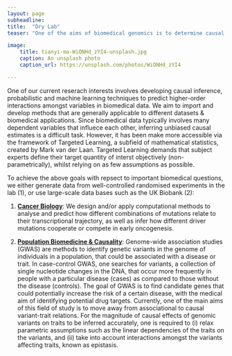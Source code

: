 ```yaml
---
layout: page
subheadline:
title:  "Dry Lab"
teaser: "One of the aims of biomedical genomics is to determine causal molecular interactions underlying biological processes. These interactions can be highly complex, involving many dependent variables constituting a given biological system of interest. Quantifying interactions, beyond extracting their magnitude, and moving towards obtaining information on their directionality (causality) requires well-designed experiments and/or large-scale individual-level biomedical data."

image:
    title: tianyi-ma-WiONHd_zYI4-unsplash.jpg
    caption: An unsplash photo
    caption_url: https://unsplash.com/photos/WiONHd_zYI4

---
```

One of our current reserach interests involves developing causal inference, probabilistic and machine learning techniques to predict higher-order interactions amongst variables in biomedical data. We aim to import and develop methods that are generally applicable to different datasets & biomedical applications. Since biomedical data typically involves many dependent variables that influece each other, inferring unbiased causal estimates is a difficult task. However, it has been make more accessible via the framework of Targeted Learning, a subfield of mathematical statistics, created by Mark van der Laan. Targeted Learning demands that subject experts define their target quantity of interst objectively (non-parametrically), whilst relying on as few assumptions as possible. 

To achieve the above goals with repsect to important biomedical questions, we either generate data from well-controlled randomised experiments in the lab (1), or use large-scale data bases such as the UK Biobank (2):

1. <strong><u>Cancer Biology</u></strong>:  We design and/or apply computational methods to analyse and predict how different combinations of mutations relate to their transcriptional trajectory, as well as infer how different driver mutations cooperate or compete in early oncogenesis.

2. <strong><u>Population Biomedicine & Causality</u></strong>: Genome-wide association studies (GWAS) are methods to identify genetic variants in the genome of individuals in a population, that could be associated with a disease or trait. In case-control GWAS, one searches for variants, a collection of single nucleotide changes in the DNA, that occur more frequently in people with a particular disease (cases) as compared to those without the disease (controls). The goal of GWAS is to find candidate genes that could potentially increase the risk of a certain disease, with the medical aim of identifying potential drug targets. Currently, one of the main aims of this field of study is to move away from associational to causal variant-trait relations. For the magnitude of causal effects of genomic variants on traits to be inferred accurately, one is required to (i) relax parametric assumptions such as the linear dependencies of the traits on the variants, and (ii) take into account interactions amongst the variants affecting traits, known as epistasis.
